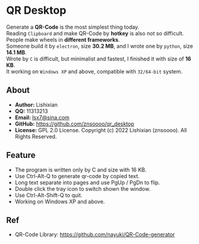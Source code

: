 # QR Desktop
Generate a __QR-Code__ is the most simplest thing today.  
Reading `Clipboard` and make QR-Code by __hotkey__ is also not so difficult.  
People make wheels in __different frameworks__.  
Someone build it by `electron`, size __30.2 MB__, and I wrote one by `python`, size __14.1 MB__.  
Wrote by `C` is difficult, but minimalist and fastest, I finished it with size of __16 KB__.  
It working on `Windows XP` and above, compatible with `32/64-bit` system.  

## About
- __Author:__ Lishixian
- __QQ:__ 11313213
- __Email:__ lsx7@sina.com
- __GitHub:__ https://github.com/znsoooo/qr_desktop
- __License:__ GPL 2.0 License. Copyright (c) 2022 Lishixian (znsoooo). All Rights Reserved.

## Feature
- The program is written only by C and size with 16 KB.
- Use Ctrl-Alt-Q to generate qr-code by copied text.
- Long text separate into pages and use PgUp / PgDn to flip.
- Double click the tray icon to switch shown the window.
- Use Ctrl-Alt-Shift-Q to quit.
- Working on Windows XP and above.

## Ref
- QR-Code Library: https://github.com/nayuki/QR-Code-generator
